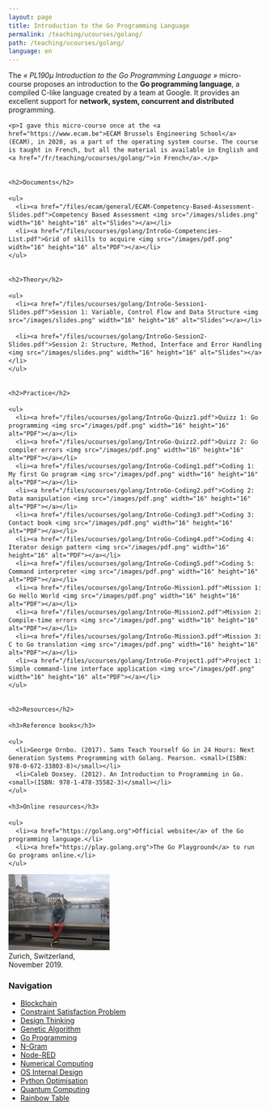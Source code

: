 ```yaml
---
layout: page
title: Introduction to the Go Programming Language
permalink: /teaching/ucourses/golang/
path: /teaching/ucourses/golang/
language: en
---
```


<div class="page-col-wrapper">
  <div class="page-col page-col-1">
    <p>The <i>« PL190µ Introduction to the Go Programming Language »</i> micro-course proposes an introduction to the <b>Go programming language</b>, a compiled C-like language created by a team at Google. It provides an excellent support for <b>network, system, concurrent and distributed</b> programming.</p>

    <p>I gave this micro-course once at the <a href="https://www.ecam.be">ECAM Brussels Engineering School</a> (ECAM), in 2020, as a part of the operating system course. The course is taught in French, but all the material is available in English and <a href="/fr/teaching/ucourses/golang/">in French</a>.</p>


    <h2>Documents</h2>

    <ul>
      <li><a href="/files/ecam/general/ECAM-Competency-Based-Assessment-Slides.pdf">Competency Based Assessment <img src="/images/slides.png" width="16" height="16" alt="Slides"></a></li>
      <li><a href="/files/ucourses/golang/IntroGo-Competencies-List.pdf">Grid of skills to acquire <img src="/images/pdf.png" width="16" height="16" alt="PDF"></a></li>
    </ul>


    <h2>Theory</h2>

    <ul>
      <li><a href="/files/ucourses/golang/IntroGo-Session1-Slides.pdf">Session 1: Variable, Control Flow and Data Structure <img src="/images/slides.png" width="16" height="16" alt="Slides"></a></li>

      <li><a href="/files/ucourses/golang/IntroGo-Session2-Slides.pdf">Session 2: Structure, Method, Interface and Error Handling <img src="/images/slides.png" width="16" height="16" alt="Slides"></a></li>
    </ul>


    <h2>Practice</h2>

    <ul>
      <li><a href="/files/ucourses/golang/IntroGo-Quizz1.pdf">Quizz 1: Go programming <img src="/images/pdf.png" width="16" height="16" alt="PDF"></a></li>
      <li><a href="/files/ucourses/golang/IntroGo-Quizz2.pdf">Quizz 2: Go compiler errors <img src="/images/pdf.png" width="16" height="16" alt="PDF"></a></li>
      <li><a href="/files/ucourses/golang/IntroGo-Coding1.pdf">Coding 1: My first Go program <img src="/images/pdf.png" width="16" height="16" alt="PDF"></a></li>
      <li><a href="/files/ucourses/golang/IntroGo-Coding2.pdf">Coding 2: Data manipulation <img src="/images/pdf.png" width="16" height="16" alt="PDF"></a></li>
      <li><a href="/files/ucourses/golang/IntroGo-Coding3.pdf">Coding 3: Contact book <img src="/images/pdf.png" width="16" height="16" alt="PDF"></a></li>
      <li><a href="/files/ucourses/golang/IntroGo-Coding4.pdf">Coding 4: Iterator design pattern <img src="/images/pdf.png" width="16" height="16" alt="PDF"></a></li>
      <li><a href="/files/ucourses/golang/IntroGo-Coding5.pdf">Coding 5: Command interpreter <img src="/images/pdf.png" width="16" height="16" alt="PDF"></a></li>
      <li><a href="/files/ucourses/golang/IntroGo-Mission1.pdf">Mission 1: Go Hello World <img src="/images/pdf.png" width="16" height="16" alt="PDF"></a></li>
      <li><a href="/files/ucourses/golang/IntroGo-Mission2.pdf">Mission 2: Compile-time errors <img src="/images/pdf.png" width="16" height="16" alt="PDF"></a></li>
      <li><a href="/files/ucourses/golang/IntroGo-Mission3.pdf">Mission 3: C to Go translation <img src="/images/pdf.png" width="16" height="16" alt="PDF"></a></li>
      <li><a href="/files/ucourses/golang/IntroGo-Project1.pdf">Project 1: Simple command-line interface application <img src="/images/pdf.png" width="16" height="16" alt="PDF"></a></li>
    </ul>


    <h2>Resources</h2>

    <h3>Reference books</h3>

    <ul>
      <li>George Ornbo. (2017). Sams Teach Yourself Go in 24 Hours: Next Generation Systems Programming with Golang. Pearson. <small>(ISBN: 978-0-672-33803-8)</small></li>
      <li>Caleb Doxsey. (2012). An Introduction to Programming in Go. <small>(ISBN: 978-1-478-35582-3)</small></li>
    </ul>

    <h3>Online resources</h3>

    <ul>
      <li><a href="https://golang.org">Official website</a> of the Go programming language.</li>
      <li><a href="https://play.golang.org">The Go Playground</a> to run Go programs online.</li>
    </ul>
  </div>
  <div class="page-col page-col-2">
    <p><img src="/images/zurich.jpg" alt="Zurich, Switzerland, November 2019" width="200" height="150"><br>
    Zurich, Switzerland,<br>November 2019.</p>
    <h3>Navigation</h3>
    <ul class="navigation">
      <li><a href="/teaching/ucourses/blockchain/">Blockchain</a></li>
      <li><a href="/teaching/ucourses/csp/">Constraint Satisfaction Problem</a></li>
      <li><a href="/teaching/ucourses/designthinking/">Design Thinking</a></li>
      <li><a href="/teaching/ucourses/geneticalgorithm/">Genetic Algorithm</a></li>
      <li><a href="/teaching/ucourses/golang/">Go Programming</a></li>
      <li><a href="/teaching/ucourses/ngram/">N-Gram</a></li>
      <li><a href="/teaching/ucourses/nodered/">Node-RED</a></li>
      <li><a href="/teaching/ucourses/numcomp/">Numerical Computing</a></li>
      <li><a href="/teaching/ucourses/osdesign/">OS Internal Design</a></li>
      <li><a href="/teaching/ucourses/pythonopti/">Python Optimisation</a></li>
      <li><a href="/teaching/ucourses/quantumcomputing/">Quantum Computing</a></li>
      <li><a href="/teaching/ucourses/rainbowtable/">Rainbow Table</a></li>
    </ul>
  </div>
</div>
